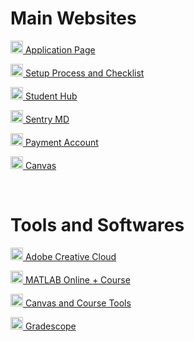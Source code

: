 # Main Websites
<p><img src="https://clipground.com/images/northeastern-university-logo-clipart-2.png" width="20" height="20"><a href="https://enroll.northeastern.edu/apply/status" target="_blank"> Application Page</a></p>
<p><img src="https://clipground.com/images/northeastern-university-logo-clipart-2.png" width="20" height="20"><a href="https://coe.northeastern.edu/academics-experiential-learning/graduate-school-of-engineering/graduate-student-services/new-student-information/" target="_blank"> Setup Process and Checklist</a></p>
<p><img src="https://clipground.com/images/northeastern-university-logo-clipart-2.png" width="20" height="20"><a href="https://student.me.northeastern.edu/" target="_blank"> Student Hub</a></p>
<p><img src="https://clipground.com/images/northeastern-university-logo-clipart-2.png" width="20" height="20"><a href="https://mysentrymd.com/SAML/SP/Login/NU" target="_blank"> Sentry MD</a></p>
<p><img src="https://clipground.com/images/northeastern-university-logo-clipart-2.png" width="20" height="20"><a href="https://northeastern.myflywire.com/accountSummary" target="_blank"> Payment Account</a></p>
<p><img src="https://clipground.com/images/northeastern-university-logo-clipart-2.png" width="20" height="20"><a href="https://northeastern.instructure.com/" target="_blank"> Canvas</a></p>

<br>

# Tools and Softwares

<p><img src="https://i.ibb.co/6cy2pQ4c/Screenshot-2025-08-31-170731.png" width="20" height="20"><a href="https://adobe.northeastern.edu/" target="_blank"> Adobe Creative Cloud</a></p>
<p><img src="https://external-content.duckduckgo.com/iu/?u=https%3A%2F%2Flogonoid.com%2Fimages%2Fmatlab-logo.png&f=1&nofb=1&ipt=34c565db809814413dedf80b5f802275a74f75ed7a54012153432eac8578aee0" width="20" height="20"><a href="https://matlab.mathworks.com/" target="_blank"> MATLAB Online + Course</a></p>
<p><img src="https://external-content.duckduckgo.com/iu/?u=https%3A%2F%2Fteachwell.auckland.ac.nz%2Ffiles%2F2022%2F08%2Fcanvas-by-instructure-logo-2.png&f=1&nofb=1&ipt=e32fb29ee369396c606f6c876780526355b3a19af82b17fe59a9489332f11c94" width="20" height="20"><a href="https://northeastern.instructure.com/courses/186200/pages/canvas-integrated-tools?module_item_id=11986719" target="_blank"> Canvas and Course Tools</a></p>
<p><img src="https://external-content.duckduckgo.com/iu/?u=https%3A%2F%2Fdtei.uci.edu%2Ffiles%2F2021%2F10%2FGradescope.png&f=1&nofb=1&ipt=27903ff970674ec215b2b64c93b39b324066e95db35fd45a4c17d3f907e598ae" width="20" height="20"><a href="https://www.gradescope.com/account" target="_blank"> Gradescope</a></p>